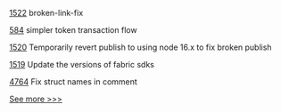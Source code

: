 
[1522](https://github.com/hyperledger/caliper/pull/1522) broken-link-fix

[584](https://github.com/hyperledger-labs/fabric-token-sdk/pull/584) simpler token transaction flow

[1520](https://github.com/hyperledger/caliper/pull/1520) Temporarily revert publish to using node 16.x to fix broken publish

[1519](https://github.com/hyperledger/caliper/pull/1519) Update the versions of fabric sdks

[4764](https://github.com/hyperledger/fabric/pull/4764) Fix struct names in comment


[See more >>>](https://start-here.hyperledger.org/pull-requests)
